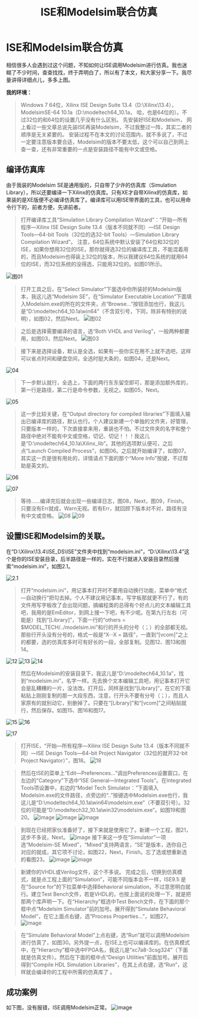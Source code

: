 ﻿---
layout: post
title: ISE和Modelsim联合仿真
category: FPGA
tags: [FPGA]
excerpt: ISE和Modelsim联合仿真
---


# ISE和Modelsim联合仿真

相信很多人会遇到过这个问题，不知如何让ISE调用Modelsim进行仿真。我也迷糊了不少时间，查查找找，终于弄明白了，所以有了本文，和大家分享一下。我尽量讲得详细点儿，多多上图。

 **我的环境：**
 > Windows 7 64位，Xilinx ISE Design Suite 13.4（D:\Xilinx\13.4），ModelsimSE-64 10.1a（D:\modeltech64_10.1a， 哈，也是64位的）。不过32位的和64位的设置几乎没有什么区别。
 > 先安装好ISE和Modelsim， 网上看过一些文章总说先装ISE再装Modelsim，不过我整过一阵，其实二者的顺序是无关紧要的。
 > 安装过程不在本文的讨论范围内，就不多说了，不过一定要注意版本要合适，Modelsim的版本不要太低，这个可以自己到网上查一查，还有非常重要的一点是安装路径不能有中文或空格。

## 编译仿真库
由于我装的Modelsim SE是通用版的，只自带了少许的仿真库（Simulation Library），所以还要编译一下Xilinx的仿真库。只有XE才自带Xilinx的仿真库，如果装的是XE版便不必编译仿真库了。编译库可以用ISE带界面的工具，也可以用命令行下的，前者方便，先讲前者。
> 打开编译库工具“Simulation Library Compilation Wizard”：“开始—所有程序—Xilinx ISE Design Suite 13.4（版本不同就不同）—ISE Design Tools—64-bit Tools（32位的选32-bit Tools）—Simulation Library Compilation Wizard”。
> 注意，64位系统中默认安装了64位和32位的ISE，如果你想用32位的ISE，那你就得选32位的编译库工具，不能混着用的，而且Modelsim也得装上32位的版本，所以我建议64位系统的就用64位的ISE，而32位系统的没得选，只能用32位的。如图01所示。

![图01](https://bc2.net/assets/image/2019/ISE-Modelsim-pic1.png)

> 打开工具之后，在“Select Simulator”下面选中你所装好的Modelsim版本，我这儿选“Modelsim SE”，在“Simulator Executable Location”下面填入Modelsim.exe的所在的文件夹，点“Browse…”按钮添加也行，我这儿是“D:\modeltech64_10.1a\win64”（不含双引号，下同，除非有特别的说明），如图02，然后Next。
![图02](https://s2.ax1x.com/2019/10/21/K1ygMQ.png)

> 之后是选择需要编译的语言，选“Both VHDL and Verilog”，一般两种都要用，如图03，然后Next。
![图03](https://s2.ax1x.com/2019/10/21/K1yIiV.png)


> 接下来是选择设备，默认是全选，如果有一些你实在用不上就不选吧，这样可以省点时间和硬盘空间，全选时挺大条的，如图04，还是Next。

![04](https://imgconvert.csdnimg.cn/aHR0cHM6Ly91cGxvYWQtaW1hZ2VzLmppYW5zaHUuaW8vdXBsb2FkX2ltYWdlcy8xMTM4MzE4Ni0zNjgwNTBhODMxYzFkZTkx?x-oss-process=image/format,png)

> 下一步默认就行，全选上，下面的两行东东留空即可，那是添加额外库的，第一行是路径，第二行是命令参数，无视之。如图05，Next。

![05](https://imgconvert.csdnimg.cn/aHR0cHM6Ly91cGxvYWQtaW1hZ2VzLmppYW5zaHUuaW8vdXBsb2FkX2ltYWdlcy8xMTM4MzE4Ni1lZmNlYTU4ODMwNGEyZTNj?x-oss-process=image/format,png)

> 这一步比较关键，在“Output directory for compiled libraries”下面填入输出已编译库的路径，默认也行。个人建议新建一个单独的文件夹，好管理，只要版本一样的，下次直接拿来用，重装也不怕。不过文件夹的名字和整个路径中绝对不能有中文或空格，切记、切记！！！我这儿是“D:\modeltech64_10.1a\Xilinx_lib”。其他的选项默认便可，之后点“Launch Compiled Process”，如图06。之后就开始编译了，如图07。其实这一页是很有用处的，详情请点下面的那个“More Info”按键，不过帮助是英文的。

![06](https://imgconvert.csdnimg.cn/aHR0cHM6Ly91cGxvYWQtaW1hZ2VzLmppYW5zaHUuaW8vdXBsb2FkX2ltYWdlcy8xMTM4MzE4Ni1lOTQyNTNhMTQwZTM1OWZj?x-oss-process=image/format,png)

![07](https://imgconvert.csdnimg.cn/aHR0cHM6Ly91cGxvYWQtaW1hZ2VzLmppYW5zaHUuaW8vdXBsb2FkX2ltYWdlcy8xMTM4MzE4Ni1iNDk3Zjc4NjFhYzY0MTY1?x-oss-process=image/format,png)

> 等待……编译完后就会出现一些编译日志，图08，Next，图09，Finish。只要没有Err就成，Warn无视。若有Err，就回顾下版本对不对，路径有没有中文或空格。
![08](https://imgconvert.csdnimg.cn/aHR0cHM6Ly91cGxvYWQtaW1hZ2VzLmppYW5zaHUuaW8vdXBsb2FkX2ltYWdlcy8xMTM4MzE4Ni1lNzllMWQwYjBkOGJjZmUw?x-oss-process=image/format,png)
![09](https://imgconvert.csdnimg.cn/aHR0cHM6Ly91cGxvYWQtaW1hZ2VzLmppYW5zaHUuaW8vdXBsb2FkX2ltYWdlcy8xMTM4MzE4Ni1mNzI5OTdkN2RhMDczZTMx?x-oss-process=image/format,png)

## 设置ISE和Modelsim的关联。
在“D:\Xilinx\13.4\ISE_DS\ISE”文件夹中找到“modelsim.ini”，“D:\Xilinx\13.4”这个是你的ISE安装目录，后半路径是一样的，实在不行就进入安装目录然后搜索“modelsim.ini”，如图2.1。

![2.1](https://imgconvert.csdnimg.cn/aHR0cHM6Ly91cGxvYWQtaW1hZ2VzLmppYW5zaHUuaW8vdXBsb2FkX2ltYWdlcy8xMTM4MzE4Ni1lMWI5ZjI0YTNkM2EzYjEy?x-oss-process=image/format,png)

>  打开“modelsim.ini”，用记事本打开时不要用自动换行功能，菜单中“格式—自动换行”把勾去掉。个人不建议用记事本，写字板那就更不行了，有的文件用写字板改了会出现问题，搞编程类的总得有个好点儿的文本编辑工具吧，我用的是EmEditor，到网上搜一下吧，有不少呢。在第九行左右（可能是）找到“[Library]”，下面一行的“others = $MODEL_TECH/../modelsim.ini”和行的开头的分号（；）的全部都无视。那些行开头没有分号的，格式一般是“X···X = 路径”，一直到“[vcom]”之上的都要，选的仿真库多时可有好长的一段，全部复制。见图12、图13和图14。

![12](https://imgconvert.csdnimg.cn/aHR0cHM6Ly91cGxvYWQtaW1hZ2VzLmppYW5zaHUuaW8vdXBsb2FkX2ltYWdlcy8xMTM4MzE4Ni1iZWEwMmM1YWNkNTQ1OGU4?x-oss-process=image/format,png)
![13](https://imgconvert.csdnimg.cn/aHR0cHM6Ly91cGxvYWQtaW1hZ2VzLmppYW5zaHUuaW8vdXBsb2FkX2ltYWdlcy8xMTM4MzE4Ni1mMzU2NzIxMjAwYTMzOWI2?x-oss-process=image/format,png)
![14](https://imgconvert.csdnimg.cn/aHR0cHM6Ly91cGxvYWQtaW1hZ2VzLmppYW5zaHUuaW8vdXBsb2FkX2ltYWdlcy8xMTM4MzE4Ni0wMTAyZDU5YTAwYTc3MDc0?x-oss-process=image/format,png)
> 然后在Modelsim的安装目录下，我这儿是“D:\modeltech64_10.1a”，找到“modelsim.ini”，名字一样。先去换个文本编辑工具吧，用记事本打开它会是乱糟糟的一片，没法改。打开后，同样是找到“[Library]”，在它的下面粘贴上刚刚复制的那一大段东西，注意，行开头不要有分号（；），而且人家原有的就别动它，别删掉了。只要在“[Library]”和“[vcom]”之间粘贴就行，然后保存。如图15、图16和图17。

![15](https://imgconvert.csdnimg.cn/aHR0cHM6Ly91cGxvYWQtaW1hZ2VzLmppYW5zaHUuaW8vdXBsb2FkX2ltYWdlcy8xMTM4MzE4Ni02ZGZkYWZjZGQyMDlhNjg3?x-oss-process=image/format,png)
![16](https://imgconvert.csdnimg.cn/aHR0cHM6Ly91cGxvYWQtaW1hZ2VzLmppYW5zaHUuaW8vdXBsb2FkX2ltYWdlcy8xMTM4MzE4Ni1lMThkZTI4YjQ2NDEwOTAwLnBuZw?x-oss-process=image/format,png)

![17](https://imgconvert.csdnimg.cn/aHR0cHM6Ly91cGxvYWQtaW1hZ2VzLmppYW5zaHUuaW8vdXBsb2FkX2ltYWdlcy8xMTM4MzE4Ni1iNjM1ZmU1OTI0NTg0Y2Q4?x-oss-process=image/format,png)
> 打开ISE，“开始—所有程序—Xilinx ISE Design Suite 13.4（版本不同就不同）—ISE Design Tools—64-bit Project Navigator（32位的就开32-bit Project Navigator）”，图18。
![18](https://imgconvert.csdnimg.cn/aHR0cHM6Ly91cGxvYWQtaW1hZ2VzLmppYW5zaHUuaW8vdXBsb2FkX2ltYWdlcy8xMTM4MzE4Ni02Mjk4MGU3ZGVhODI4Njc5?x-oss-process=image/format,png)

> 然后在ISE的菜单上“Edit—Preferences…”调出Preferences设置窗口，在左边的“Category”下选中“ISE General—Integrated Tools”。在Integrated Tools项设置中，右边的“Model Tech Simulator：”下面填入Modelsim.exe的文件路径，点旁边的“..”按键选中Modelsim.exe也行，我这儿是“D:\modeltech64_10.1a\win64\modelsim.exe”（不要双引号）。32位的可能是“D:\modeltech32_10.1a\win32\modelsim.exe”。如图19和图20。
![image](https://imgconvert.csdnimg.cn/aHR0cHM6Ly91cGxvYWQtaW1hZ2VzLmppYW5zaHUuaW8vdXBsb2FkX2ltYWdlcy8xMTM4MzE4Ni1kOTdjNjAwMGE2ZDliNmQw?x-oss-process=image/format,png)
![image](https://imgconvert.csdnimg.cn/aHR0cHM6Ly91cGxvYWQtaW1hZ2VzLmppYW5zaHUuaW8vdXBsb2FkX2ltYWdlcy8xMTM4MzE4Ni03N2NjMTQ3ODA1NDE0ZTEx?x-oss-process=image/format,png)
![image](https://imgconvert.csdnimg.cn/aHR0cHM6Ly91cGxvYWQtaW1hZ2VzLmppYW5zaHUuaW8vdXBsb2FkX2ltYWdlcy8xMTM4MzE4Ni04MTU1YjlmZDEyMjAxMWZl?x-oss-process=image/format,png)

> 到现在已经把家伙准备好了，接下来就是使用它了。新建一个工程，图21，这步不多说，Next。
![image](https://imgconvert.csdnimg.cn/aHR0cHM6Ly91cGxvYWQtaW1hZ2VzLmppYW5zaHUuaW8vdXBsb2FkX2ltYWdlcy8xMTM4MzE4Ni1jZDMxZjMyYzA4ZWYxZGY5?x-oss-process=image/format,png)
> 接下来这一步在“Simulator”一项选“Modelsim-SE Mixed”，“Mixed”支持两语言，“SE”是版本，选你自己对应的就成，其它项不讨论，如图22，Next，Finish。忘了选或想重新选的看图23。
![image](https://imgconvert.csdnimg.cn/aHR0cHM6Ly91cGxvYWQtaW1hZ2VzLmppYW5zaHUuaW8vdXBsb2FkX2ltYWdlcy8xMTM4MzE4Ni1lYzFiNTUwMWM1M2IxM2Nm?x-oss-process=image/format,png)
![image](https://imgconvert.csdnimg.cn/aHR0cHM6Ly91cGxvYWQtaW1hZ2VzLmppYW5zaHUuaW8vdXBsb2FkX2ltYWdlcy8xMTM4MzE4Ni1mMjEyNTg2MWMwNzNlM2Qz?x-oss-process=image/format,png)

> 新建你的VHDL或Verilog文件，这个不多说。
> 完成之后，切换到仿真模式，就是点工程上面的“Simulation”，可能不同版本会不一样，ISE9.1i 是在“Source for”的下拉菜单中选择Behavioral simulation，不过意思明白就行。建立Test Bench文件，若是VHDL的，也按上面说的处理一下，就是把那两个库声明一下。在“Hierarchy”框选中Test Bench文件，在下面的那个框中点“Modelsim Simulator”前的加号。展开得到“Simulate Behavioral Model”，在它上面点右键，选“Process Properties…”，如图27。
![image](https://imgconvert.csdnimg.cn/aHR0cHM6Ly91cGxvYWQtaW1hZ2VzLmppYW5zaHUuaW8vdXBsb2FkX2ltYWdlcy8xMTM4MzE4Ni1jMWExMWEzZjc4YmJiOGEx?x-oss-process=image/format,png)

> 在“Simulate Behavioral Model”上点右键，选“Run”就可以调用Modelsim进行仿真了，如图30。另外提一点，在ISE上也可以编译库的。在仿真模式中，在“Hierarchy”框中选中FPGA名，我这儿是“xc7a8-3csg324”（下面就是仿真文件）。然后在下面的框中点“Design Utilities”前面加号。展开后得到“Compile HDL Simulation Libraries”，在其上点右键，选“Run”，这样就会编译你的工程中所需的仿真库了 。

## 成功案例
如下图，没有报错，ISE调用Modelsim正常。
![image](https://imgconvert.csdnimg.cn/aHR0cHM6Ly91cGxvYWQtaW1hZ2VzLmppYW5zaHUuaW8vdXBsb2FkX2ltYWdlcy8xMTM4MzE4Ni1lMGFmNDVlOGE3OWY4NGM3?x-oss-process=image/format,png)